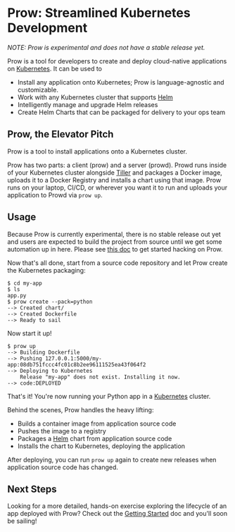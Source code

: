 # Prow: Streamlined Kubernetes Development

_NOTE: Prow is experimental and does not have a stable release yet._

Prow is a tool for developers to create and deploy cloud-native applications on [Kubernetes][]. It
can be used to

- Install any application onto Kubernetes; Prow is language-agnostic and customizable.
- Work with any Kubernetes cluster that supports [Helm][]
- Intelligently manage and upgrade Helm releases
- Create Helm Charts that can be packaged for delivery to your ops team

## Prow, the Elevator Pitch

Prow is a tool to install applications onto a Kubernetes cluster.

Prow has two parts: a client (prow) and a server (prowd). Prowd runs inside of your Kubernetes
cluster alongside [Tiller][helm] and packages a Docker image, uploads it to a Docker Registry and
installs a chart using that image. Prow runs on your laptop, CI/CD, or wherever you want it to run
and uploads your application to Prowd via `prow up`.

## Usage

Because Prow is currently experimental, there is no stable release out yet and users are expected
to build the project from source until we get some automation up in here. Please see
[this doc][hacking] to get started hacking on Prow.

Now that's all done, start from a source code repository and let Prow create the Kubernetes
packaging:

```
$ cd my-app
$ ls
app.py
$ prow create --pack=python
--> Created chart/
--> Created Dockerfile
--> Ready to sail
```

Now start it up!

```
$ prow up
--> Building Dockerfile
--> Pushing 127.0.0.1:5000/my-app:08db751fccc4fc01c8b2ee96111525ea43f064f2
--> Deploying to Kubernetes
    Release "my-app" does not exist. Installing it now.
--> code:DEPLOYED
```

That's it! You're now running your Python app in a [Kubernetes][] cluster.

Behind the scenes, Prow handles the heavy lifting:

- Builds a container image from application source code
- Pushes the image to a registry
- Packages a [Helm][] chart from application source code
- Installs the chart to Kubernetes, deploying the application

After deploying, you can run `prow up` again to create new releases when
application source code has changed.

## Next Steps

Looking for a more detailed, hands-on exercise exploring the lifecycle of an app deployed with Prow?  Check out the [Getting Started][] doc and you'll soon be sailing!

[Getting Started]: docs/getting-started.md
[hacking]: docs/hacking.md
[Kubernetes]: https://kubernetes.io/
[Helm]: https://github.com/kubernetes/helm
